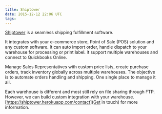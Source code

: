 ```yaml
---
title: Shiptower
date: 2015-12-12 22:06 UTC
tags:
---
```


[Shiptower](https://shiptower.herokuapp.com) is a seamless shipping fulfillment software.

It integrates with your e-commerce store, Point of Sale (POS) solution and any custom software. It can auto import order, handle dispatch to your warehouse for processing or print label. It support multiple warehouses and connect to Quickbooks Online.

Manage Sales Representatives with custom price lists, create purchase orders, track inventory globally across multiple warehouses. The objective is to automate orders handling and shipping. One single place to manage it all.

Each warehouse is different and most still rely on file sharing through FTP. However, we can build custom integration with your warehouse. [https://shiptower.herokuapp.com/contact](Get in touch) for more information.
